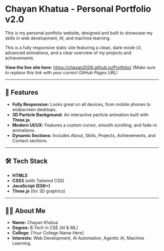 # Chayan Khatua - Personal Portfolio v2.0

This is my personal portfolio website, designed and built to showcase my skills in web development, AI, and machine learning.

This is a fully responsive static site featuring a clean, dark-mode UI, advanced animations, and a clear overview of my projects and achievements.

**View the live site here:** https://chayan2006.github.io/Protfolio/
*(Make sure to replace this link with your correct GitHub Pages URL)*

---

## 🚀 Features

* **Fully Responsive:** Looks great on all devices, from mobile phones to widescreen desktops.
* **3D Particle Background:** An interactive particle animation built with **Three.js**.
* **Modern UI/UX:** Features a custom cursor, smooth scrolling, and fade-in animations.
* **Dynamic Sections:** Includes About, Skills, Projects, Achievements, and Contact sections.

---

## 🛠️ Tech Stack

* **HTML5**
* **CSS3** (with Tailwind CSS)
* **JavaScript (ES6+)**
* **Three.js** (for 3D graphics)

---

## 🧑‍💻 About Me

* **Name:** Chayan Khatua
* **Degree:** B.Tech in CSE (AI & ML)
* **College:** [Your College Name Here]
* **Interests:** Web Development, AI Automation, Agentic AI, Machine Learning.

